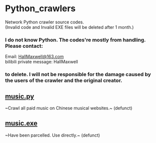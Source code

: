 # Python_crawlers
Network Python crawler source codes. <br> (Invalid code and Invalid EXE files will be deleted after 1 month.)
### I do not know Python. The codes're mostly from handling. Please contact:
Email: HallMaxwell@163.com <br> bilibili private message: HallMaxwell
### to delete. I will not be responsible for the damage caused by the users of the crawler and the original creator.
## [music.py](https://github.com/HallMaxwell/Python_crawlers/blob/main/crawlers/music.py)
~Crawl all paid music on Chinese musical websites.~ (defunct)
## [music.exe](https://github.com/HallMaxwell/Python_crawlers/blob/main/crawlers/disk/music.exe)
~Have been parcelled. Use directly.~ (defunct)
